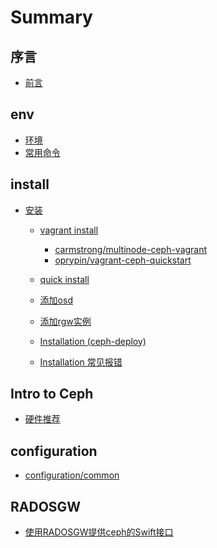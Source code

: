 # Summary

## 序言

- [前言](README.md)

<!-- ## 环境配置

- [ceph 环境配置](docs/env.md) -->
## env

* [环境](docs/env/env.md)
* [常用命令](docs/command/command.md)

## install

* [安装](docs/installation/README.md)
    * [vagrant install](docs/installation/vagrant/README.md)
        * [carmstrong/multinode-ceph-vagrant](docs/installation/vagrant/carmstrong/multinode-ceph-vagrant.md)
        * [oprypin/vagrant-ceph-quickstart](docs/installation/vagrant/oprypin/vagrant-ceph-quickstart.md)
    * [quick install](docs/installation/quick-install.md)
    * [添加osd](docs/installation/add-osds-with-quick-install.md)
    * [添加rgw实例](docs/installation/add-an-rgw-instance-with-quick-install.md)
    
    * [Installation (ceph-deploy)](ceph-deploy.md)

    * [Installation 常见报错](docs/installation/install-faq.md)

## Intro to Ceph

* [硬件推荐](docs/hardware-recommendations.md)



## configuration

* [configuration/common](docs/master/rados/configuration/common.md)

## RADOSGW

* [使用RADOSGW提供ceph的Swift接口](docs/radosgw/swift/authentication.md)


<!-- - [预检](docs/start/quick-start-preflight.md) -->



<!-- *   [Intro to Ceph](../intro/)
*   [Installation (ceph-deploy)](../)
    *   [Preflight](#)
        *   [Ceph-deploy Setup](#ceph-deploy-setup)
            *   [Debian/Ubuntu](#debian-ubuntu)
            *   [RHEL/CentOS](#rhel-centos)
            *   [openSUSE](#opensuse)
        *   [Ceph Node Setup](#ceph-node-setup)
            *   [Install NTP](#install-ntp)
            *   [Install SSH Server](#install-ssh-server)
            *   [Create a Ceph Deploy User](#create-a-ceph-deploy-user)
            *   [Enable Password-less SSH](#enable-password-less-ssh)
            *   [Enable Networking On Bootup](#enable-networking-on-bootup)
            *   [Ensure Connectivity](#ensure-connectivity)
            *   [Open Required Ports](#open-required-ports)
            *   [TTY](#tty)
            *   [SELinux](#selinux)
            *   [Priorities/Preferences](#priorities-preferences)
        *   [Summary](#summary)
    *   [Storage Cluster Quick Start](../quick-ceph-deploy/)
    *   [Block Device Quick Start](../quick-rbd/)
    *   [Filesystem Quick Start](../quick-cephfs/)
    *   [Object Storage Quick Start](../quick-rgw/)
*   [Installation (Manual)](../../install/)
*   [Installation (Kubernetes + Helm)](../kube-helm/)
*   [Ceph Storage Cluster](../../rados/)
*   [Ceph Filesystem](../../cephfs/)
*   [Ceph Block Device](../../rbd/)
*   [Ceph Object Gateway](../../radosgw/)
*   [Ceph Manager Daemon](../../mgr/)
*   [Ceph Manager Dashboard](../../mgr/dashboard/)
*   [API Documentation](../../api/)
*   [Architecture](../../architecture/)
*   [Developer Guide](../../dev/)
*   [Ceph Internals](../../dev/internals/)
*   [Governance](../../governance/)
*   [ceph-volume](../../ceph-volume/)
*   [Ceph Releases](../../releases/)
*   [Glossary](../../glossary/)

*   [Index](../../genindex/) -->

<!-- ## 未来

- [我的ceph探险之旅](https://b.qqbb.app/tags/ceph/)
- [Ceph Handbook](https://eiuapp/swift-handbook/)

## 相关资源

- [ceph技术工具与资源](docs/tech_resource.md) -->

